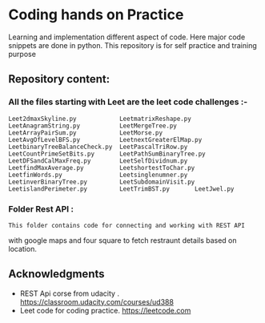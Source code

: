 # Coding hands on Practice 
Learning and implementation different aspect of code. Here major code snippets are done in python. This repository is for 
self practice and training purpose

## Repository content:

### All the files starting with Leet are the leet code challenges :-
    Leet2dmaxSkyline.py            LeetmatrixReshape.py
    LeetAnagramString.py           LeetMergeTree.py
    LeetArrayPairSum.py            LeetMorse.py
    LeetAvgOfLevelBFS.py           LeetnextGreaterElMap.py
    LeetbinaryTreeBalanceCheck.py  LeetPascalTriRow.py
    LeetCountPrimeSetBits.py       LeetPathSumBinaryTree.py
    LeetDFSandCalMaxFreq.py        LeetSelfDividnum.py
    LeetfindMaxAverage.py          LeetshortestToChar.py
    LeetfinWords.py                Leetsinglenumner.py
    LeetinverBinaryTree.py         LeetSubdomainVisit.py
    LeetislandPerimeter.py         LeetTrimBST.py       LeetJwel.py
### Folder Rest API :
    This folder contains code for connecting and working with REST API 
with google maps and four square to fetch restraunt details based on location.
    

## Acknowledgments

* REST Api corse from udacity . https://classroom.udacity.com/courses/ud388
* Leet code for coding practice. https://leetcode.com
